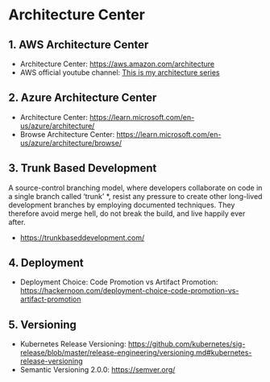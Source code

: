 # Architecture Center

## 1. AWS Architecture Center

- Architecture Center: https://aws.amazon.com/architecture
- AWS official youtube channel: [This is my architecture series](https://youtube.com/playlist?list=PLhr1KZpdzukdeX8mQ2qO73bg6UKQHYsHb&si=ztggdByRdqW9tKvl)

## 2. Azure Architecture Center

- Architecture Center: https://learn.microsoft.com/en-us/azure/architecture/
- Browse Architecture Center: https://learn.microsoft.com/en-us/azure/architecture/browse/

## 3. Trunk Based Development

A source-control branching model, where developers collaborate on code in a single branch called ‘trunk’ \*, resist any pressure to create other long-lived development branches by employing documented techniques. They therefore avoid merge hell, do not break the build, and live happily ever after.

- https://trunkbaseddevelopment.com/

## 4. Deployment

- Deployment Choice: Code Promotion vs Artifact Promotion: https://hackernoon.com/deployment-choice-code-promotion-vs-artifact-promotion

## 5. Versioning

- Kubernetes Release Versioning: https://github.com/kubernetes/sig-release/blob/master/release-engineering/versioning.md#kubernetes-release-versioning
- Semantic Versioning 2.0.0: https://semver.org/
